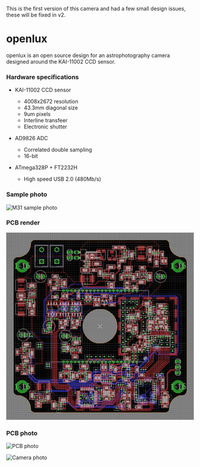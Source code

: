 This is the first version of this camera and had a few small design issues, these will be fixed in v2.

# openlux

openlux is an open source design for an astrophotography camera designed around the KAI-11002 CCD sensor.

### Hardware specifications

* KAI-11002 CCD sensor
  * 4008x2672 resolution
  * 43.3mm diagonal size
  * 9um pixels
  * Interline transfeer
  * Electronic shutter

* AD9826 ADC
  * Correlated double sampling
  * 16-bit

* ATmega328P + FT2232H
  * High speed USB 2.0 (480Mb/s)


### Sample photo

![M31 sample photo](img/sample-m31.jpg)

### PCB render

![PCB render](img/render.png)

### PCB photo

![PCB photo](img/pcb.jpg)

![Camera photo](img/cam.jpg)
